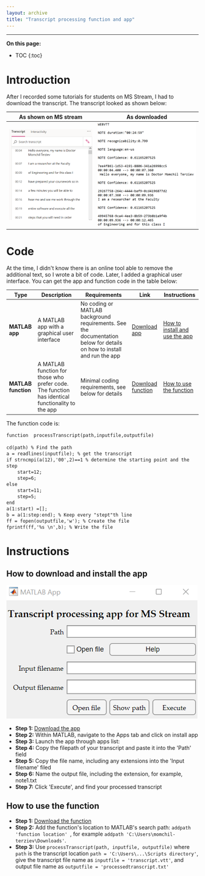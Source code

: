 ```yaml
---
layout: archive
title: "Transcript processing function and app"
---
```


---

**On this page:**

* TOC
{:toc}

# Introduction

After I recorded some tutorials for students on MS Stream, I had to download the transcript. The transcript looked as shown below:

| As shown on MS stream | As downloaded |
|---------------------- | ------------- |
| ![transcript example](/files/transcript-example.png) |![transcript example 2](/files/transcript-example2.png) |

# Code

At the time, I didn't know there is an online tool able to remove the additional text, so I wrote a bit of code. Later, I added a graphical user interface. You can get the app and function code in the table below:

| Type  | Description | Requirements | Link | Instructions |
| ---------- | ----------- | ------------ | ---- | ----- |
| **MATLAB app**  | A MATLAB app with a graphical user interface  | No coding or MATLAB background requirements. See the documentation below for details on how to install and run the app | [Download app](https://momchil-terziev.github.io/Code/Transcript%20processing%20app.mlappinstall) | [How to install and use the app](https://momchil-terziev.github.io/Code/Transcript-app/#how-to-download-and-install-the-app) |
| **MATLAB function**  | A MATLAB function for those who prefer code. The function has identical functionality to the app  | Minimal coding requirements, see below for details       | [Download function](https://momchil-terziev.github.io/Code/processTranscript.mlx) | [How to use the function](https://momchil-terziev.github.io/Code/Transcript-app/#how-to-use-the-function) |

The function code is: 
```
function  processTranscript(path,inputfile,outputfile)

cd(path) % Find the path
a = readlines(inputfile); % get the transcript
if strncmpi(a(12),'00',2)==1 % determine the starting point and the step
    start=12;
    step=6;
else
    start=11;
    step=5;
end
a(1:start) =[];
b = a(1:step:end); % Keep every "stept"th line
ff = fopen(outputfile,'w'); % Create the file
fprintf(ff,'%s \n',b); % Write the file
```

# Instructions

## How to download and install the app

![MATLAB app](/files/transcript-app-screenshot.png) 

* **Step 1:** [Download the app](https://momchil-terziev.github.io/Code/Transcript%20processing%20app.mlappinstall)
* **Step 2:** Within MATLAB, navigate to the Apps tab and click on install app
* **Step 3:** Launch the app through apps list:
* **Step 4:** Copy the filepath of your transcript and paste it into the 'Path' field
* **Step 5:** Copy the file name, including any extensions into the 'Input filename' filed
* **Step 6:** Name the output file, including the extension, for example, note1.txt
* **Step 7:** Click 'Execute', and find your processed transcript

## How to use the function

* **Step 1:** [Download the function](https://momchil-terziev.github.io/Code/processTranscript.mlx)
* **Step 2:** Add the function's location to MATLAB's search path: `addpath 'function location' `, for example `addpath 'C:\Users\momchil-terziev\Downloads'`. 
* **Step 3:** Use `processTranscript(path, inputfile, outputfile)` where `path` is the transcript location `path = 'C:\Users\...\Scripts directory'`, give the transcript file name as `inputfile = 'transcript.vtt'`, and output file name as `outputfile = 'processedtranscript.txt'`
